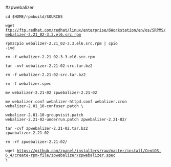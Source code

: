 #zpwebalizer

<code>cd $HOME/rpmbuild/SOURCES</code>

<code>wget ftp://ftp.redhat.com/redhat/linux/enterprise/6Workstation/en/os/SRPMS/webalizer-2.21_02-3.3.el6.src.rpm</code>

<code>rpm2cpio webalizer-2.21_02-3.3.el6.src.rpm | cpio -ivd</code>

<code>rm -f webalizer-2.21_02-3.3.el6.src.rpm</code>

<code>tar -xvf webalizer-2.21-02-src.tar.bz2</code>

<code>rm -f webalizer-2.21-02-src.tar.bz2</code>

<code>rm -f webalizer.spec</code>

<code>mv webalizer-2.21-02 zpwebalizer-2.21-02</code>

<code>mv webalizer.conf webalizer-httpd.conf webalizer.cron webalizer-2.01_10-confuser.patch \ </code>

<code>webalizer-2.01-10-groupvisit.patch webalizer-2.21-02-underrun.patch zpwebalizer-2.21-02/ </code>

<code>tar -cvf zpwebalizer-2.21-02.tar.bz2 zpwebalizer-2.21-02</code>

<code>rm -rf zpwebalizer-2.21-02/ </code>

<code>wget https://github.com/zpanel/installers/raw/master/install/CentOS-6_4/create-rpm-file/zpwebalizer/zpwebalizer.spec \ </code>
